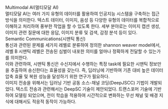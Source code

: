 Multimodal AI(멀티모달 AI)   
멀티모달 AI는 여러 가지 유형의 데이터를 활용하여 인공지능 시스템을 구축하는 접근 방식을 의미한다.
텍스트 데이터, 이미지, 음성 등 다양한 유형의 데이터를 복합적으로 이해하고 처리하여 풍부한 작업을 할 수 있도록 한다.
세부 분야로는 이미지 캡션 생성, 이미지 관련 질문에 대한 응답, 이미지 분류 및 검색, 감정 분석 등이 있다.   
Semantic Communications(시맨틱 통신)   
통신과 관련된 문제를 세가지 레벨로 분류하여 정의한 shannon weaver model에서, 레벨 B 시맨틱 레벨은 전송된 심벌이 내포한 의미를
얼마나 정확하게 전달할 수 있는가를 의미한다.   
이와 관련하여, 시맨틱 통신은 수신지에서 수행하는 특정 task에 필요한 시맨틱 정보만을 추출하여 송신한다는
효율성을 갖는다. 즉, 딥러닝에 기반하여 기존 대비 높은 데이터 압축 효율 및 복원 성능을 달성하기 위한 연구가
필요하다.   
이미지 전송을 위해서는 딥러닝 기반 공동 소스-채널 코딩(DeepJSCC) 기법이 개발되었다. 텍스트 전송과 관련해서는 DeepSC 기술이 제안되었다.
트랜스포머 기술에 기반하여 모델링 되었으며, 전이 학습을 적용하여 시간적으로 변화하는 무선 채널 및 배경 지식에 대해서도 적응적 동작이 가능하다.
